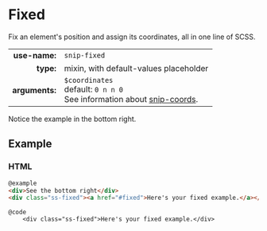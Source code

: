 # Fixed

Fix an element's position and assign its coordinates, all in one line of SCSS.

|  |  |
| ---: | --- |
| **use-name:** | `snip-fixed` |
| **type:** | mixin, with default-values placeholder |
| **arguments:** | `$coordinates`<br>default: `0 n n 0`<br>See information about [snip-coords](#coordinates).  |

Notice the example in the bottom right.

## Example


### HTML
```html
@example
<div>See the bottom right</div>
<div class="ss-fixed"><a href="#fixed">Here's your fixed example.</a></div>
```

    @code
        <div class="ss-fixed">Here's your fixed example.</div>

